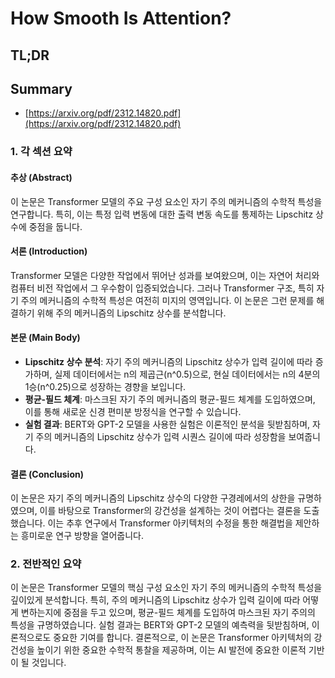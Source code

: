 # How Smooth Is Attention?
## TL;DR
## Summary
- [https://arxiv.org/pdf/2312.14820.pdf](https://arxiv.org/pdf/2312.14820.pdf)

### 1. 각 섹션 요약

#### 추상 (Abstract)
이 논문은 Transformer 모델의 주요 구성 요소인 자기 주의 메커니즘의 수학적 특성을 연구합니다. 특히, 이는 특정 입력 변동에 대한 출력 변동 속도를 통제하는 Lipschitz 상수에 중점을 둡니다.

#### 서론 (Introduction)
Transformer 모델은 다양한 작업에서 뛰어난 성과를 보여왔으며, 이는 자연어 처리와 컴퓨터 비전 작업에서 그 우수함이 입증되었습니다. 그러나 Transformer 구조, 특히 자기 주의 메커니즘의 수학적 특성은 여전히 미지의 영역입니다. 이 논문은 그런 문제를 해결하기 위해 주의 메커니즘의 Lipschitz 상수를 분석합니다.

#### 본문 (Main Body)
- **Lipschitz 상수 분석**: 자기 주의 메커니즘의 Lipschitz 상수가 입력 길이에 따라 증가하며, 실제 데이터에서는 n의 제곱근(n^0.5)으로, 현실 데이터에서는 n의 4분의 1승(n^0.25)으로 성장하는 경향을 보입니다.
- **평균-필드 체계**: 마스크된 자기 주의 메커니즘의 평균-필드 체계를 도입하였으며, 이를 통해 새로운 신경 편미분 방정식을 연구할 수 있습니다.
- **실험 결과**: BERT와 GPT-2 모델을 사용한 실험은 이론적인 분석을 뒷받침하며, 자기 주의 메커니즘의 Lipschitz 상수가 입력 시퀀스 길이에 따라 성장함을 보여줍니다.

#### 결론 (Conclusion)
이 논문은 자기 주의 메커니즘의 Lipschitz 상수의 다양한 구경레에서의 상한을 규명하였으며, 이를 바탕으로 Transformer의 강건성을 설계하는 것이 어렵다는 결론을 도출했습니다. 이는 추후 연구에서 Transformer 아키텍처의 수정을 통한 해결법을 제안하는 흥미로운 연구 방향을 열어줍니다.

### 2. 전반적인 요약

이 논문은 Transformer 모델의 핵심 구성 요소인 자기 주의 메커니즘의 수학적 특성을 깊이있게 분석합니다. 특히, 주의 메커니즘의 Lipschitz 상수가 입력 길이에 따라 어떻게 변하는지에 중점을 두고 있으며, 평균-필드 체계를 도입하여 마스크된 자기 주의의 특성을 규명하였습니다. 실험 결과는 BERT와 GPT-2 모델의 예측력을 뒷받침하며, 이론적으로도 중요한 기여를 합니다. 결론적으로, 이 논문은 Transformer 아키텍처의 강건성을 높이기 위한 중요한 수학적 통찰을 제공하며, 이는 AI 발전에 중요한 이론적 기반이 될 것입니다.